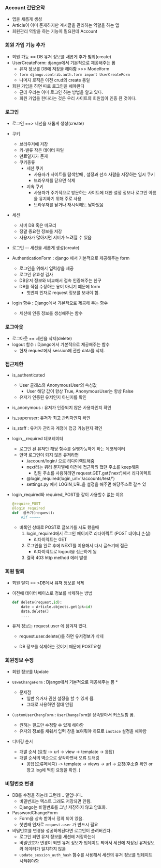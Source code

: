 ### Account 간단요약

* 앱을 새롭게 생성
* Article이 이미 존재하지만 계시글을 관리하는 역할을 하는 앱
* 회원관리 역할을 하는 기능이 필요한데 Account



### 회원 가입 기능 추가

* 회원 가능 == DB 유저 정보를 새롭게 추가 범위(create)
* UserCreateForm: django에서 기본적으로 제공해주는 폼
  * 유저 정보를 DB에  저장을 해야함 >>>  Modelform
  * `form django.contrib.auth.form import UserCreateForm`
  * 나머지 로직은 이전 crud의 create 동일
* 회원 가입을 하면 따로 로그인을 해야한다
  * 근데 우리는 이미 로그인 하는 방법을 알고 있다.
  * 회원 가입을 한다라는 것은 우리 사이트의 회원임이 인증 된 것이다.



### 로그인

* 로그인 ==> 세선을 새롭게 생성(create)

* 쿠키

  * 브라우저에 저장
  * 키-밸류 작은 데이터 파일
  * 만료일자가 존재
  * 쿠키종류
    * 세션 쿠키
      * 사용자가 사이트를 탐색할때 , 설정과 선호 사람을 저장하는 임시 쿠키
      * 브라우저를 닫으면 삭제
    * 지속 쿠키
      * 사용자가 주기적으로 방문하는 사이트에 대한 설정 정보나 로그인 이름을 유지하기 위해 주로 사용
      * 브라우저를 닫거나 재시작해도 남아있음

* 세션

  * 서버 DB 혹은 메모리
  * 정말 중요한 정보를 저장
  * 사용자가 많아지면 서버가 느려질 수 있음

* 로그인 -- 세션을 새롭게 생성(create)

* AuthenticationForm : django 에서 기본적으로 제공해주는 form

  * 로그인을 위해서 입력창을 제공
  * 로그인 유효성 검사
  * DB유저 정보와 비교해서 접속 인증해주는 친구
  * DB를 직접 수정하는 용이 아니기 떄문에 form
    * 첫번쨰 인자로 request 정보를 보내야 함.

* login 함수 : Django에서 기본적으로 제공해 주는 함수

  * 세션에 인증 정보를 생성해주는 함수

    

### 로그아웃

* 로그아웃 == 세션을 삭제(delete)
* logout 함수 : Django에서 기본적으로 제공해주는 함수
  * 현재 request에서 session에 관한 data를 삭제.

### 접근제한

* is_authenticated
  * User 클래스와 AnonymousUser의 속성값
    * User  해당 값이 항상 True, AnonymousUser는 항상 False
  * 유저가 인증된 유저인지 아닌지를 확인
* is_anonymous : 유저가 인증되지 않은 사용자인지 확인
* is_superuser: 유저가 최고 관리자인지 확인
* is_staff : 유저가 관리자 계정에 접긍 가능한지 확인 



* login__required 데코레이터

  * 로그인 된 유저만 해당 함수를 실행가능하게 하는 데코레이터
  * 만약 로그인이 되지 않은 유저라면
    * /account/login/ 으로 리다이렉트해줌
    * next라는 쿼리 문자열에 이전에 접근하려 했던  주소를  keep해줌
      * 킵된 주소를 사용하려면 request.GET.get('next')해서 리다이렉트
    * @login_required(login_url='/accounts/test/')
    * settings.py 에서 LOGIN_URL을 설정을 해주면 해당주소로 갈수 있

* login_required와 required_POST를 같이 사용할수 없는 이유

  ```python
  @require_POST
  @login_required
  def  글쓰기(request):
      #if ~~~~~
  ```

  * 비록인 상태로 POST로 글쓰기를 시도 했을때
    1. login_required에서 로그인 페이지로 리다이렉트 (POST 데이터 손실)
       * 리다이렉트는 GET
    2. 로그인을 완료 후에 NEXT를  이용해서  다시 글쓰기에 접근
       * 리다이렉트로 logout을 접근하게 됨
    3. 결국 403 http method 에러 발생



### 회원 탈퇴

* 회원 탈퇴 == >DB에서 유저 정보를 삭제

* 이전에 데이터 베이스로 정보를 삭제하는 방법

  ```python
  def delete(request,id):
      date = Article.objects.get(pk=id)
      data.delete()
      ....
  ```



* 유저 정보는 request.user 에 담겨져 있다.

  * request.user.delete()를 하면 유저정보가 삭제

  *  DB 정보를 삭제하는 것이기 때문에 POST요청

    

### 회원정보 수정

* 회원 정보를 Update
* `UsweChangeForm` : Django에서 기본적으로 제공해주는 폼
  * 
  * 문제점 
    * 일반 유거자 권한 설정을 할 수  있게 됨.
    * 그대로 사용하면 절대 안됨
* `CustomUserChangForm` : `UserChangeForm`을 상속받아서 커스텀함 폼.
  * 원하는 필드만 수정할 수 있게  해야함
  * 유저의 정보를 채워서 입력 창을 보여줘야 하므로 `instace` 설정을 해야함



* 디버깅 순서 
  * 개발 순서 (요청 -> url -> view -> template -> 응답)
  * 개발 순서의 역순으로  샹각하면서 오류 트래킹
    * 응답(오류메세지) -> template -> views -> url -> 요청(주소줄 확인 or 장고 log에 찍힌 요청을 확인. )



### 비밀번호 변경

* DB를 수정을 하는데 그런데 .. 말입니다..
  * 비밀번호는 텍스트 그래도 저장되면 안됨.
  * Django는 비밀번호를 그냥 저장하지 않고 암호화.
* PasswordChangeForm
  * Form을 상속 받아서 정의 되어 있음.
  * 첫번째 인자로 `request.user` 가 반드시 필요
* 비밀번호를 변경을 성공하게된다면 로그인이 풀려버린다.
  * 로그인 되면 유저 정보를 세션에 저장하는데
  * 비밀번호가 변경이 되면 유저 정보가 업데이트 되어서 세션에 저장된 유저정보와 데이터가 일치하지 않음
  * `update_session_auth_hash`  함수를 사용해서 세션의 유저 정보를 업데이트 시켜줘야함